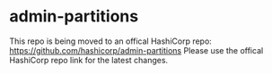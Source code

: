 # admin-partitions

This repo is being moved to an offical HashiCorp repo: https://github.com/hashicorp/admin-partitions
Please use the offical HashiCorp repo link for the latest changes.
